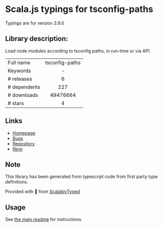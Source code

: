 
# Scala.js typings for tsconfig-paths

Typings are for version 3.9.0

## Library description:
Load node modules according to tsconfig paths, in run-time or via API.

|                    |                 |
| ------------------ | :-------------: |
| Full name          | tsconfig-paths |
| Keywords           | - |
| # releases         | 6 |
| # dependents       | 227 |
| # downloads        | 49476664 |
| # stars            | 4 |

## Links
- [Homepage](https://github.com/dividab/tsconfig-paths#readme)
- [Bugs](https://github.com/dividab/tsconfig-paths/issues)
- [Repository](https://github.com/dividab/tsconfig-paths)
- [Npm](https://www.npmjs.com/package/tsconfig-paths)
    


## Note
This library has been generated from typescript code from first party type definitions.

Provided with :purple_heart: from [ScalablyTyped](https://github.com/oyvindberg/ScalablyTyped)

## Usage
See [the main readme](../../readme.md) for instructions.


